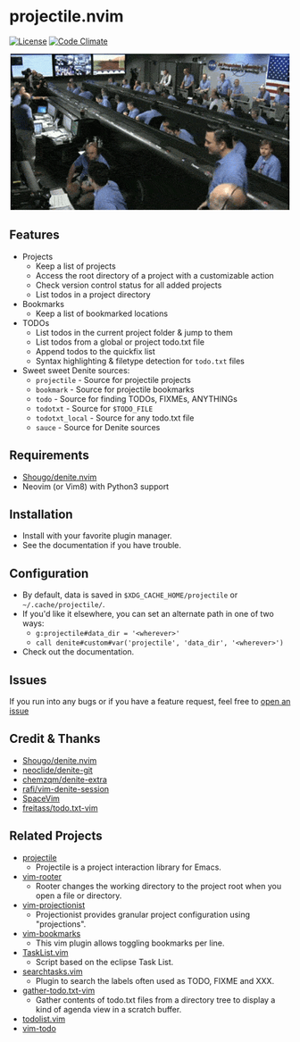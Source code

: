 # projectile.nvim #

[![License](https://img.shields.io/github/license/dunstontc/projectile.nvim.svg)](https://github.com/dunstontc/projectile.nvim/blob/master/LICENSE)
[![Code Climate](https://img.shields.io/codeclimate/issues/github/me-and/mdf.svg)](https://github.com/dunstontc/projectile.nvim/issues)

<div align="center">
    <img src="https://raw.githubusercontent.com/dunstontc/assets/master/gifs/yes.gif" alt="mission-control"/>
</div>


## Features ##

  - Projects
    - Keep a list of projects
    - Access the root directory of a project with a customizable action
    - Check version control status for all added projects
    - List todos in a project directory
  - Bookmarks
    - Keep a list of bookmarked locations
  - TODOs
    - List todos in the current project folder & jump to them
    - List todos from a global or project todo.txt file
    - Append todos to the quickfix list 
    - Syntax highlighting & filetype detection for `todo.txt` files
  - Sweet sweet Denite sources:
    - `projectile` - Source for projectile projects
    - `bookmark` - Source for projectile bookmarks
    - `todo` - Source for finding TODOs, FIXMEs, ANYTHINGs
    - `todotxt` - Source for `$TODO_FILE`
    - `todotxt_local` - Source for any todo.txt file
    - `sauce` - Source for Denite sources


## Requirements ##
  - [Shougo/denite.nvim](https://github.com/Shougo/denite.nvim)
  - Neovim (or Vim8) with Python3 support


## Installation ##
  - Install with your favorite plugin manager.
  - See the documentation if you have trouble.


## Configuration ##
  - By default, data is saved in `$XDG_CACHE_HOME/projectile` or `~/.cache/projectile/`.  
  - If you'd like it elsewhere, you can set an alternate path in one of two ways:
    - `g:projectile#data_dir = '<wherever>'`
    - `call denite#custom#var('projectile', 'data_dir', '<wherever>')`
  - Check out the documentation.


## Issues ##
If you run into any bugs or if you have a feature request, feel free to
 [open an issue](https://github.com/dunstontc/projectile.nvim/issues)


## Credit & Thanks ##
  - [Shougo/denite.nvim](https://github.com/Shougo/denite.nvim)
  - [neoclide/denite-git](https://github.com/neoclide/denite-git)
  - [chemzqm/denite-extra](https://github.com/chemzqm/denite-extra)
  - [rafi/vim-denite-session](https://github.com/rafi/vim-denite-session)
  - [SpaceVim](https://github.com/SpaceVim/SpaceVim)
  - [freitass/todo.txt-vim](https://github.com/freitass/todo.txt-vim)


## Related Projects ##
  - [projectile](https://github.com/bbatsov/projectile)
    - Projectile is a project interaction library for Emacs.
  - [vim-rooter](https://github.com/airblade/vim-rooter)
    - Rooter changes the working directory to the project root when you open a file or directory.
  - [vim-projectionist](https://github.com/tpope/vim-projectionist)
    - Projectionist provides granular project configuration using "projections".
  - [vim-bookmarks](https://github.com/MattesGroeger/vim-bookmarks)
    - This vim plugin allows toggling bookmarks per line.
  - [TaskList.vim](https://github.com/vim-scripts/TaskList.vim)
    - Script based on the eclipse Task List.
  - [searchtasks.vim](https://github.com/gilsondev/searchtasks.vim)
    - Plugin to search the labels often used as TODO, FIXME and XXX.
  - [gather-todo.txt-vim](https://github.com/lgalke/gather-todo.txt-vim)
    - Gather contents of todo.txt files from a directory tree to display a kind of agenda view in a scratch buffer.
  - [todolist.vim](https://github.com/vim-scripts/todolist.vim)
  - [vim-todo](https://github.com/codegram/vim-todo)

